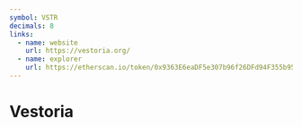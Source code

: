 ```yaml
---
symbol: VSTR
decimals: 8
links:
  - name: website
    url: https://vestoria.org/
  - name: explorer
    url: https://etherscan.io/token/0x9363E6eaDF5e307b96f26DFd94F355b95A0e2498
---
```


# Vestoria
